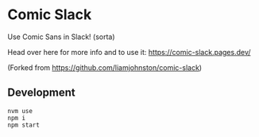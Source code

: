 # Comic Slack

Use Comic Sans in Slack! (sorta)

Head over here for more info and to use it:
https://comic-slack.pages.dev/

(Forked from https://github.com/liamjohnston/comic-slack)

## Development
```
nvm use
npm i
npm start
```
